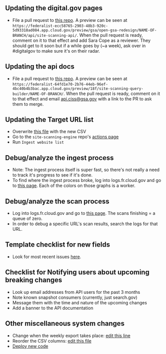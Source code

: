 
## Updating the digital.gov pages

* File a pull request to [this repo](https://github.com/GSA/digitalgov.gov/tree/main/content/guides/site-scanning).  A preview can be seen at `https://federalist-ecc58765-2903-48b3-920c-5d93318ad084.app.cloud.gov/preview/gsa/open-gsa-redesign/NAME-OF-BRANCH/api/site-scanning-api/`.  When the pull request is ready, comment on it to that effect and add Sara Cope as a reviewer.  They should get to it soon but if a while goes by (~a week), ask over in #digitalgov to make sure it's on their radar.  

## Updating the api docs

* File a pull request to [this repo](https://github.com/GSA/open-gsa-redesign/blob/master/_apidocs/site-scanning-api.md).  A preview can be seen at `https://federalist-64fd1e70-2b76-44eb-96ef-4bc40b4b3bac.app.cloud.gov/preview/18f/site-scanning-query-builder/NAME-OF-BRANCH/`.  When the pull request is ready, comment on it to that effect and email api.ciss@gsa.gov with a link to the PR to ask them to merge.  

## Updating the Target URL list
* Overwrite [this file](https://github.com/GSA/federal-website-index/blob/main/data/site-scanning-target-url-list.csv) with the new CSV
* Go to the `site-scanning-engine` repo's [actions page](https://github.com/GSA/site-scanning-engine/actions)
* Run `Ingest website list`

## Debug/analyze the ingest process
* Note: The ingest process itself is super fast, so there's not really a need to track it's progress to see if it's done.  
* To find where the ingest process broke, log into logs.fr.cloud.gov and go to [this page](https://logs.fr.cloud.gov/app/dashboards#/view/0a3c90f0-70ac-11ec-9ac9-d17def83cfd7?_g=(filters:!(),refreshInterval:(pause:!t,value:0),time:(from:'2022-06-28T00:29:00.000Z',to:'2022-06-29T00:29:30.000Z'))&_a=(description:'Experimenting%20with%20a%20dashboard%20for%20site%20scanner',filters:!(('$state':(store:appState),meta:(alias:!n,disabled:!f,index:'logs-app*',key:'@cf.app',negate:!f,params:(query:site-scanner-consumer),type:phrase),query:(match_phrase:('@cf.app':site-scanner-consumer)))),fullScreenMode:!f,options:(hidePanelTitles:!f,useMargins:!t),query:(language:kuery,query:''),timeRestore:!f,title:'Site%20Scanner%20Summary',viewMode:view)).  Each of the colors on those graphs is a worker. 

## Debug/analyze the scan process
* Log into logs.fr.cloud.gov and go to [this page](https://logs.fr.cloud.gov/app/dashboards#/view/0a3c90f0-70ac-11ec-9ac9-d17def83cfd7?_g=(filters:!(),refreshInterval:(pause:!t,value:0),time:(from:'2022-06-28T00:29:00.000Z',to:'2022-06-29T00:29:30.000Z'))&_a=(description:'Experimenting%20with%20a%20dashboard%20for%20site%20scanner',filters:!(('$state':(store:appState),meta:(alias:!n,disabled:!f,index:'logs-app*',key:'@cf.app',negate:!f,params:(query:site-scanner-consumer),type:phrase),query:(match_phrase:('@cf.app':site-scanner-consumer)))),fullScreenMode:!f,options:(hidePanelTitles:!f,useMargins:!t),query:(language:kuery,query:''),timeRestore:!f,title:'Site%20Scanner%20Summary',viewMode:view)). The scans finishing = a queue of zero.  
* In order to debug a specific URL's scan results, search the logs for that URL.

## Template checklist for new fields
* Look for most recent issues [here](https://github.com/search?q=repo%3AGSA%2Fsite-scanning+checklist+for+new+fields&type=issues).

## Checklist for Notifying users about upcoming breaking changes
-  Look up email addresses from API users for the past 3 months
-  Note known snapshot consumers (currently, just search.gov)
-  Message them with the time and nature of the upcoming changes
-  Add a banner to the API documentation

## Other miscellaneous system changes 
* Change when the weekly export takes place: [edit this line](https://github.com/GSA/site-scanning-engine/blob/5ae7b3a16d047c65796f5b73b69399f971aeb920/vars-prod.yml#L12)
* Reorder the CSV columns: [edit this file](https://github.com/GSA/site-scanning-engine/blob/main/libs/snapshot/src/snapshot.service.ts)
* [Deploy new code](https://github.com/GSA/site-scanning-engine/blob/main/docs/deployment.md)



